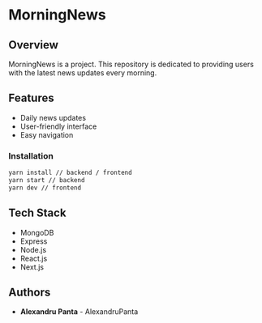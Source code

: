 # MorningNews

## Overview
MorningNews is a project. This repository is dedicated to providing users with the latest news updates every morning.

## Features
- Daily news updates
- User-friendly interface
- Easy navigation

### Installation

```bash
yarn install // backend / frontend
yarn start // backend
yarn dev // frontend
```

## Tech Stack

* MongoDB
* Express
* Node.js
* React.js
* Next.js

## Authors

* **Alexandru Panta** - AlexandruPanta

